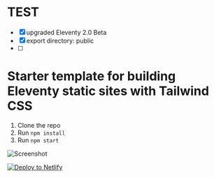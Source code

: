 
# TEST

- [x] upgraded  Eleventy 2.0 Beta
- [x] export directory: public
- [ ] 



# Starter template for building Eleventy static sites with Tailwind CSS

1. Clone the repo
2. Run `npm install`
3. Run `npm start`

![Screenshot](https://user-images.githubusercontent.com/2053544/148869250-271d81fb-ea64-491a-b811-619d22ca3e25.png)

[![Deploy to Netlify](https://www.netlify.com/img/deploy/button.svg)](https://app.netlify.com/start/deploy?repository=https://github.com/jeremydaly/eleventy-tailwind-template)
